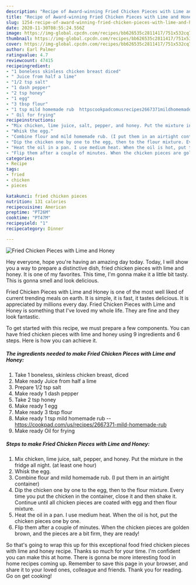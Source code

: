 ```yaml
---
description: "Recipe of Award-winning Fried Chicken Pieces with Lime and Honey"
title: "Recipe of Award-winning Fried Chicken Pieces with Lime and Honey"
slug: 1254-recipe-of-award-winning-fried-chicken-pieces-with-lime-and-honey
date: 2020-11-30T08:55:24.556Z
image: https://img-global.cpcdn.com/recipes/bb626535c2811417/751x532cq70/fried-chicken-pieces-with-lime-and-honey-recipe-main-photo.jpg
thumbnail: https://img-global.cpcdn.com/recipes/bb626535c2811417/751x532cq70/fried-chicken-pieces-with-lime-and-honey-recipe-main-photo.jpg
cover: https://img-global.cpcdn.com/recipes/bb626535c2811417/751x532cq70/fried-chicken-pieces-with-lime-and-honey-recipe-main-photo.jpg
author: Earl Palmer
ratingvalue: 4.7
reviewcount: 47415
recipeingredient:
- "1 boneless skinless chicken breast diced"
- " Juice from half a lime"
- "1/2 tsp salt"
- "1 dash pepper"
- "2 tsp honey"
- "1 egg"
- "3 tbsp flour"
- "1 tsp mild homemade rub  httpscookpadcomusrecipes2667371mildhomemaderub"
- " Oil for frying"
recipeinstructions:
- "Mix chicken, lime juice, salt, pepper, and honey. Put the mixture in the fridge all night. (at least one hour)"
- "Whisk the egg."
- "Combine flour and mild homemade rub. (I put them in an airtight container)"
- "Dip the chicken one by one to the egg, then to the flour mixture. Every time you put the chicken in the container, close it and then shake it. Continue until all chicken pieces are coated with egg and then flour mixture."
- "Heat the oil in a pan. I use medium heat. When the oil is hot, put the chicken pieces one by one."
- "Flip them after a couple of minutes. When the chicken pieces are golden brown, and the pieces are a bit firm, they are ready!"
categories:
- Recipe
tags:
- fried
- chicken
- pieces

katakunci: fried chicken pieces 
nutrition: 131 calories
recipecuisine: American
preptime: "PT26M"
cooktime: "PT47M"
recipeyield: "1"
recipecategory: Dinner

---
```



![Fried Chicken Pieces with Lime and Honey](https://img-global.cpcdn.com/recipes/bb626535c2811417/751x532cq70/fried-chicken-pieces-with-lime-and-honey-recipe-main-photo.jpg)

Hey everyone, hope you're having an amazing day today. Today, I will show you a way to prepare a distinctive dish, fried chicken pieces with lime and honey. It is one of my favorites. This time, I'm gonna make it a little bit tasty. This is gonna smell and look delicious.



Fried Chicken Pieces with Lime and Honey is one of the most well liked of current trending meals on earth. It is simple, it is fast, it tastes delicious. It is appreciated by millions every day. Fried Chicken Pieces with Lime and Honey is something that I've loved my whole life. They are fine and they look fantastic.


To get started with this recipe, we must prepare a few components. You can have fried chicken pieces with lime and honey using 9 ingredients and 6 steps. Here is how you can achieve it.

<!--inarticleads1-->

##### The ingredients needed to make Fried Chicken Pieces with Lime and Honey:

1. Take 1 boneless, skinless chicken breast, diced
1. Make ready  Juice from half a lime
1. Prepare 1/2 tsp salt
1. Make ready 1 dash pepper
1. Take 2 tsp honey
1. Make ready 1 egg
1. Make ready 3 tbsp flour
1. Make ready 1 tsp mild homemade rub -- https://cookpad.com/us/recipes/2667371-mild-homemade-rub
1. Make ready  Oil for frying




<!--inarticleads2-->

##### Steps to make Fried Chicken Pieces with Lime and Honey:

1. Mix chicken, lime juice, salt, pepper, and honey. Put the mixture in the fridge all night. (at least one hour)
1. Whisk the egg.
1. Combine flour and mild homemade rub. (I put them in an airtight container)
1. Dip the chicken one by one to the egg, then to the flour mixture. Every time you put the chicken in the container, close it and then shake it. Continue until all chicken pieces are coated with egg and then flour mixture.
1. Heat the oil in a pan. I use medium heat. When the oil is hot, put the chicken pieces one by one.
1. Flip them after a couple of minutes. When the chicken pieces are golden brown, and the pieces are a bit firm, they are ready!




So that's going to wrap this up for this exceptional food fried chicken pieces with lime and honey recipe. Thanks so much for your time. I'm confident you can make this at home. There is gonna be more interesting food in home recipes coming up. Remember to save this page in your browser, and share it to your loved ones, colleague and friends. Thank you for reading. Go on get cooking!
